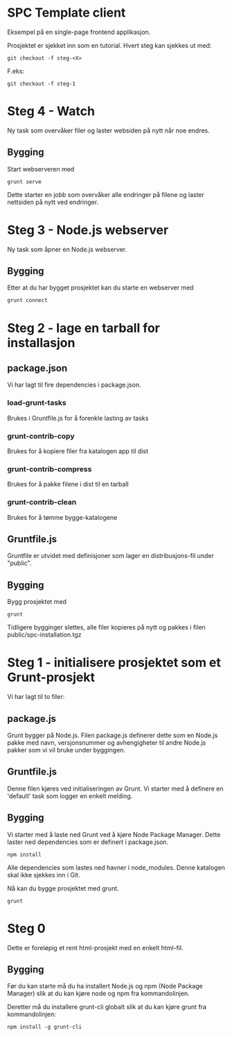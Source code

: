 # SPC Template client

Eksempel på en single-page frontend applikasjon.

Prosjektet er sjekket inn som en tutorial. Hvert steg kan sjekkes ut med:

	git checkout -f steg-<X>

F.eks:

	git checkout -f steg-1

# Steg 4 - Watch

Ny task som overvåker filer og laster websiden på nytt når noe endres.

## Bygging
Start webserveren med 

	grunt serve

Dette starter en jobb som overvåker alle endringer på filene og laster nettsiden på nytt ved endringer.


# Steg 3 - Node.js webserver

Ny task som åpner en Node.js webserver.

## Bygging
Etter at du har bygget prosjektet kan du starte en webserver med

	grunt connect


# Steg 2 - lage en tarball for installasjon

## package.json
Vi har lagt til fire dependencies i package.json.

### load-grunt-tasks
Brukes i Gruntfile.js for å forenkle lasting av tasks

### grunt-contrib-copy
Brukes for å kopiere filer fra katalogen app til dist

### grunt-contrib-compress
Brukes for å pakke filene i dist til en tarball

### grunt-contrib-clean
Brukes for å tømme bygge-katalogene

## Gruntfile.js
Gruntfile er utvidet med definisjoner som lager en distribusjons-fil under "public".

## Bygging
Bygg prosjektet med

	grunt

Tidligere bygginger slettes, alle filer kopieres på nytt og pakkes i filen public/spc-installation.tgz


# Steg 1 - initialisere prosjektet som et Grunt-prosjekt

Vi har lagt til to filer:

## package.js
Grunt bygger på Node.js. Filen package.js definerer dette som en Node.js pakke med navn, versjonsnummer og avhengigheter til andre Node.js pakker som vi vil bruke under byggingen.

## Gruntfile.js
Denne filen kjøres ved initialiseringen av Grunt. Vi starter med å definere en 'default' task som logger en enkelt melding.

## Bygging
Vi starter med å laste ned Grunt ved å kjøre Node Package Manager. Dette laster ned dependencies som er definert i package.json.

	npm install

Alle dependencies som lastes ned havner i node_modules. Denne katalogen skal ikke sjekkes inn i Git.

Nå kan du bygge prosjektet med grunt. 

	grunt


# Steg 0

Dette er foreløpig et rent html-prosjekt med en enkelt html-fil. 

## Bygging

Før du kan starte må du ha installert Node.js og npm (Node Package Manager) slik at du kan kjøre node og npm fra kommandolinjen.

Deretter må du installere grunt-cli globalt slik at du kan kjøre grunt fra kommandolinjen:

	npm install -g grunt-cli 